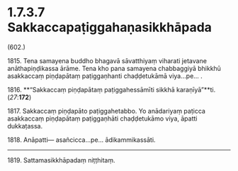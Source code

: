 # 1.7.3.7 Sakkaccapaṭiggahaṇasikkhāpada

(602.)

1815\. Tena samayena buddho bhagavā sāvatthiyaṃ viharati jetavane anāthapiṇḍikassa ārāme. Tena kho pana samayena chabbaggiyā bhikkhū asakkaccaṃ piṇḍapātaṃ paṭiggaṇhanti chaḍḍetukāmā viya…pe… .

1816\. **“Sakkaccaṃ piṇḍapātaṃ paṭiggahessāmīti sikkhā karaṇīyā”**ti. (*27*:**172**)

1817\. Sakkaccaṃ piṇḍapāto paṭiggahetabbo. Yo anādariyaṃ paṭicca asakkaccaṃ piṇḍapātaṃ paṭiggaṇhāti chaḍḍetukāmo viya, āpatti dukkaṭassa.

1818\. Anāpatti— asañcicca…pe… ādikammikassāti.

---

1819\. Sattamasikkhāpadaṃ niṭṭhitaṃ.
